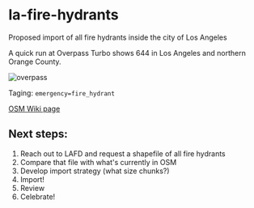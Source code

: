 # la-fire-hydrants
Proposed import of all fire hydrants inside the city of Los Angeles

A quick run at Overpass Turbo shows 644 in Los Angeles and northern Orange County.

![overpass](https://cloud.githubusercontent.com/assets/695934/17114221/d0a86dae-5262-11e6-81bd-01dd303537a0.png)

Taging: `emergency=fire_hydrant`

[OSM Wiki page](http://wiki.openstreetmap.org/wiki/Tag:emergency%3Dfire_hydrant)

## Next steps:

1. Reach out to LAFD and request a shapefile of all fire hydrants
2. Compare that file with what's currently in OSM
3. Develop import strategy (what size chunks?)
4. Import!
5. Review
6. Celebrate!
